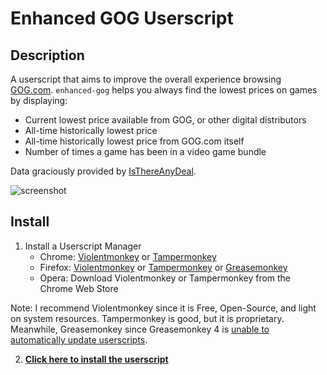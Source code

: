 Enhanced GOG Userscript
===

## Description

A userscript that aims to improve the overall experience browsing [GOG.com](https://gog.com). `enhanced-gog` helps you always find the lowest prices on games by displaying:

* Current lowest price available from GOG, or other digital distributors
* All-time historically lowest price
* All-time historically lowest price from GOG.com itself
* Number of times a game has been in a video game bundle

Data graciously provided by [IsThereAnyDeal](https://isthereanydeal.com).

![screenshot](https://images2.imgbox.com/09/10/lJds3wZk_o.jpg)

## Install

1. Install a Userscript Manager
    * Chrome: [Violentmonkey](https://chrome.google.com/webstore/detail/violentmonkey/jinjaccalgkegednnccohejagnlnfdag) or [Tampermonkey](https://chrome.google.com/webstore/detail/tampermonkey/dhdgffkkebhmkfjojejmpbldmpobfkfo)
    * Firefox: [Violentmonkey](https://addons.mozilla.org/en-US/firefox/addon/violentmonkey/) or [Tampermonkey](https://addons.mozilla.org/en-US/firefox/addon/tampermonkey/) or [Greasemonkey](https://addons.mozilla.org/en-US/firefox/addon/greasemonkey/)
    * Opera: Download Violentmonkey or Tampermonkey from the Chrome Web Store

Note: I recommend Violentmonkey since it is Free, Open-Source, and light on system resources. Tampermonkey is good, but it is proprietary. Meanwhile, Greasemonkey since Greasemonkey 4 is [unable to automatically update userscripts](https://github.com/greasemonkey/greasemonkey/issues/2531).

2. **[Click here to install the userscript](https://gitlab.com/kevinfiol/enhanced-gog/raw/master/bin/enhanced-gog.user.js)**